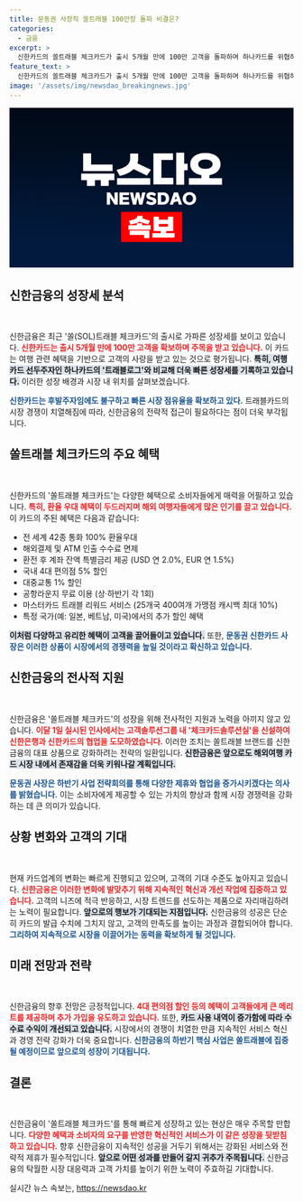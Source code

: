 ```yaml
---
title: 문동권 사장직 쏠트래블 100만장 돌파 비결은?
categories:
  - 금융
excerpt: >
  신한카드의 쏠트래블 체크카드가 출시 5개월 만에 100만 고객을 돌파하며 하나카드를 위협하고 있다! 환율 우대, 수수료 면제 등의 혜택 속에 급성장한 이 카드는 해외여행 카드 시장에서 존재감을 높이고 있다.
feature_text: >
  신한카드의 쏠트래블 체크카드가 출시 5개월 만에 100만 고객을 돌파하며 하나카드를 위협하고 있다! 환율 우대, 수수료 면제 등의 혜택 속에 급성장한 이 카드는 해외여행 카드 시장에서 존재감을 높이고 있다.
image: '/assets/img/newsdao_breakingnews.jpg'
---
```


<p><img src="/assets/img/newsdao_breakingnews.jpg" alt="pcversion 속보" /></p>

<h2 data-ke-size="size26">신한금융의 성장세 분석</h2>

<p data-ke-size="size16">&nbsp;</p>

<p>신한금융은 최근 '쏠(SOL)트래블 체크카드'의 출시로 가파른 성장세를 보이고 있습니다. <b><span style="color: #ee2323;">신한카드는 출시 5개월 만에 100만 고객을 확보하며 주목을 받고 있습니다.</span></b> 이 카드는 여행 관련 혜택을 기반으로 고객의 사랑을 받고 있는 것으로 평가됩니다. <b><span style="background-color: #21538527;">특히, 여행카드 선두주자인 하나카드의 '트래블로그'와 비교해 더욱 빠른 성장세를 기록하고 있습니다.</span></b> 이러한 성장 배경과 시장 내 위치를 살펴보겠습니다.</p>

<p><b><span style="color: #1a5490;">신한카드는 후발주자임에도 불구하고 빠른 시장 점유율을 확보하고 있다.</span></b> 트래블카드의 시장 경쟁이 치열해짐에 따라, 신한금융의 전략적 접근이 필요하다는 점이 더욱 부각됩니다.</p>

<h2 data-ke-size="size26">쏠트래블 체크카드의 주요 혜택</h2>

<p data-ke-size="size16">&nbsp;</p>

<p>신한카드의 '쏠트래블 체크카드'는 다양한 혜택으로 소비자들에게 매력을 어필하고 있습니다. <b><span style="color: #ee2323;">특히, 환율 우대 혜택이 두드러지며 해외 여행자들에게 많은 인기를 끌고 있습니다.</span></b> 이 카드의 주된 혜택은 다음과 같습니다:</p>

<ul>
<li>전 세계 42종 통화 100% 환율우대</li>
<li>해외결제 및 ATM 인출 수수료 면제</li>
<li>환전 후 계좌 잔액 특별금리 제공 (USD 연 2.0%, EUR 연 1.5%)</li>
<li>국내 4대 편의점 5% 할인</li>
<li>대중교통 1% 할인</li>
<li>공항라운지 무료 이용 (상·하반기 각 1회)</li>
<li>마스터카드 트래블 리워드 서비스 (25개국 400여개 가맹점 캐시백 최대 10%)</li>
<li>특정 국가(예: 일본, 베트남, 미국)에서의 추가 할인 혜택</li>
</ul>

<p><b><span style="background-color: #21538527;">이처럼 다양하고 유리한 혜택이 고객을 끌어들이고 있습니다.</span></b> 또한, <b><span style="color: #1a5490;">문동권 신한카드 사장은 이러한 상품이 시장에서의 경쟁력을 높일 것이라고 확신하고 있습니다.</span></b></p>

<h2 data-ke-size="size26">신한금융의 전사적 지원</h2>

<p data-ke-size="size16">&nbsp;</p>

<p>신한금융은 '쏠트래블 체크카드'의 성장을 위해 전사적인 지원과 노력을 아끼지 않고 있습니다. <b><span style="color: #ee2323;">이달 1일 실시된 인사에서는 고객솔루션그룹 내 '체크카드솔루션실'을 신설하여 신한은행과 신한카드의 협업을 도모하였습니다.</span></b> 이러한 조치는 쏠트래블 브랜드를 신한금융의 대표 상품으로 강화하려는 전략의 일환입니다. <b><span style="background-color: #21538527;">신한금융은 앞으로도 해외여행 카드 시장 내에서 존재감을 더욱 키워나갈 계획입니다.</span></b></p>

<p><b><span style="color: #1a5490;">문동권 사장은 하반기 사업 전략회의를 통해 다양한 제휴와 협업을 증가시키겠다는 의사를 밝혔습니다.</span></b> 이는 소비자에게 제공할 수 있는 가치의 향상과 함께 시장 경쟁력을 강화하는 데 큰 의미가 있습니다.</p>

<h2 data-ke-size="size26">상황 변화와 고객의 기대</h2>

<p data-ke-size="size16">&nbsp;</p>

<p>현재 카드업계의 변화는 빠르게 진행되고 있으며, 고객의 기대 수준도 높아지고 있습니다. <b><span style="color: #ee2323;">신한금융은 이러한 변화에 발맞추기 위해 지속적인 혁신과 개선 작업에 집중하고 있습니다.</span></b> 고객의 니즈에 적극 반응하고, 시장 트렌드를 선도하는 제품으로 자리매김하려는 노력이 필요합니다. <b><span style="background-color: #21538527;">앞으로의 행보가 기대되는 지점입니다.</span></b> 신한금융의 성공은 단순히 카드의 발급 수치에 그치지 않고, 고객의 만족도를 높이는 과정과 결합되어야 합니다. <b><span style="color: #1a5490;">그리하여 지속적으로 시장을 이끌어가는 동력을 확보하게 될 것입니다.</span></b></p>

<h2 data-ke-size="size26">미래 전망과 전략</h2>

<p data-ke-size="size16">&nbsp;</p>

<p>신한금융의 향후 전망은 긍정적입니다. <b><span style="color: #ee2323;">4대 편의점 할인 등의 혜택이 고객들에게 큰 메리트를 제공하며 추가 가입을 유도하고 있습니다.</span></b> 또한, <b><span style="background-color: #21538527;">카드 사용 내역이 증가함에 따라 수수료 수익이 개선되고 있습니다.</span></b> 시장에서의 경쟁이 치열한 만큼 지속적인 서비스 혁신과 경영 전략 강화가 더욱 중요합니다. <b><span style="color: #1a5490;">신한금융의 하반기 핵심 사업은 쏠트래블에 집중될 예정이므로 앞으로의 성장이 기대됩니다.</span></b></p>

<h2 data-ke-size="size26">결론</h2>

<p data-ke-size="size16">&nbsp;</p>

<p>신한금융이 '쏠트래블 체크카드'를 통해 빠르게 성장하고 있는 현상은 매우 주목할 만합니다. <b><span style="color: #ee2323;">다양한 혜택과 소비자의 요구를 반영한 혁신적인 서비스가 이 같은 성장을 뒷받침하고 있습니다.</span></b> 향후 신한금융이 지속적인 성공을 거두기 위해서는 강화된 서비스와 전략적 제휴가 필수적입니다. <b><span style="background-color: #21538527;">앞으로 어떤 성과를 만들어 갈지 귀추가 주목됩니다.</span></b> 신한금융의 탁월한 시장 대응력과 고객 가치를 높이기 위한 노력이 주효하길 기대합니다.</p>
실시간 뉴스 속보는, <a href="https://newsdao.kr" rel="dofollow">https://newsdao.kr</a>



